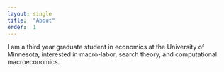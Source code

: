 ```yaml
---
layout: single
title:  "About"
order:  1
---
```

I am a third year graduate student in economics at the University of
Minnesota, interested in macro-labor, search theory, and computational
macroeconomics.
